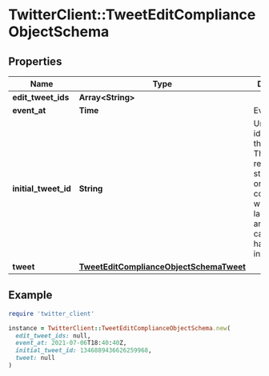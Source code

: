 # TwitterClient::TweetEditComplianceObjectSchema

## Properties

| Name | Type | Description | Notes |
| ---- | ---- | ----------- | ----- |
| **edit_tweet_ids** | **Array&lt;String&gt;** |  |  |
| **event_at** | **Time** | Event time. |  |
| **initial_tweet_id** | **String** | Unique identifier of this Tweet. This is returned as a string in order to avoid complications with languages and tools that cannot handle large integers. |  |
| **tweet** | [**TweetEditComplianceObjectSchemaTweet**](TweetEditComplianceObjectSchemaTweet.md) |  |  |

## Example

```ruby
require 'twitter_client'

instance = TwitterClient::TweetEditComplianceObjectSchema.new(
  edit_tweet_ids: null,
  event_at: 2021-07-06T18:40:40Z,
  initial_tweet_id: 1346889436626259968,
  tweet: null
)
```


